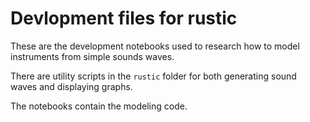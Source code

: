 # Devlopment files for rustic
These are the development notebooks used to research how to model instruments from simple sounds waves.

There are utility scripts in the `rustic` folder for both generating sound waves and displaying graphs.

The notebooks contain the modeling code.
